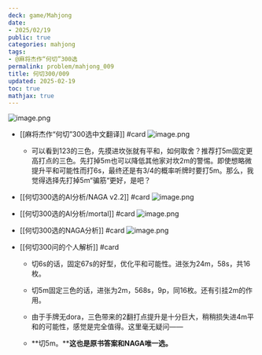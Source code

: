 ```yaml
---
deck: game/Mahjong
date:
- 2025/02/19
public: true
categories: mahjong
tags:
- @麻将杰作“何切”300选
permalink: problem/mahjong_009
title: 何切300/009
updated: 2025-02-19
toc: true
mathjax: true
---
```


![image.png](/assets/image_1739976162049_0.png)

  + [[麻将杰作“何切”300选中文翻译]] #card
![image.png](/assets/image_1739976244887_0.png)

    + 可以看到123的三色，先摸进坎张就有平和，如何取舍？推荐打5m固定更高打点的三色。先打掉5m也可以降低其他家对坎2m的警惕。即使想略微提升平和可能性而打6s，最终还是有3/4的概率听牌时要打5m。那么，我觉得选择先打掉5m“骗筋“更好，是吧？

  + [[何切300选的AI分析/NAGA v2.2]] #card
![image.png](/assets/image_1739976179762_0.png)

  + [[何切300选的AI分析/mortal]] #card
![image.png](/assets/image_1739976192727_0.png)

  + [[何切300选的NAGA分析]] #card
![image.png](/assets/image_1739976230000_0.png)

  + [[何切300问的个人解析]] #card
    + 切6s的话，固定67s的好型，优化平和可能性。进张为24m，58s，共16枚。

    + 切5m固定三色的话，进张为2m，568s，9p，同16枚。还有引挂2m的作用。

    + 由于手牌无dora，三色带来的2翻打点提升是十分巨大，稍稍损失进4m平和的可能性，感觉是完全值得。这里毫无疑问——

    + **切5m。****这也是原书答案和NAGA唯一选。**
